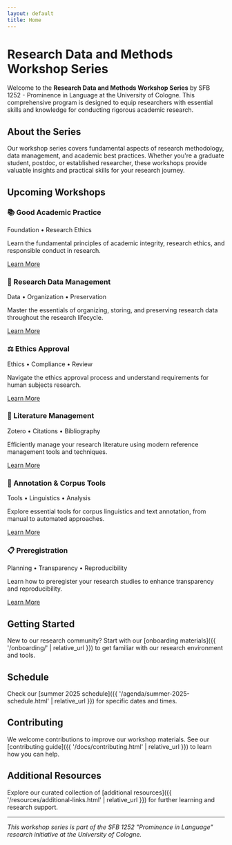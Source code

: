 ```yaml
---
layout: default
title: Home
---
```


# Research Data and Methods Workshop Series

Welcome to the **Research Data and Methods Workshop Series** by SFB 1252 - Prominence in Language at the University of Cologne. This comprehensive program is designed to equip researchers with essential skills and knowledge for conducting rigorous academic research.

## About the Series

Our workshop series covers fundamental aspects of research methodology, data management, and academic best practices. Whether you're a graduate student, postdoc, or established researcher, these workshops provide valuable insights and practical skills for your research journey.

## Upcoming Workshops

<div class="workshop-grid">
  <div class="workshop-card">
    <h3>📚 Good Academic Practice</h3>
    <div class="workshop-meta">Foundation • Research Ethics</div>
    <p>Learn the fundamental principles of academic integrity, research ethics, and responsible conduct in research.</p>
    <a href="{{ '/workshops/01-good-academic-practice/' | relative_url }}" class="btn-primary">Learn More</a>
  </div>

  <div class="workshop-card">
    <h3>💾 Research Data Management</h3>
    <div class="workshop-meta">Data • Organization • Preservation</div>
    <p>Master the essentials of organizing, storing, and preserving research data throughout the research lifecycle.</p>
    <a href="{{ '/workshops/02-research-data-management/' | relative_url }}" class="btn-primary">Learn More</a>
  </div>

  <div class="workshop-card">
    <h3>⚖️ Ethics Approval</h3>
    <div class="workshop-meta">Ethics • Compliance • Review</div>
    <p>Navigate the ethics approval process and understand requirements for human subjects research.</p>
    <a href="{{ '/workshops/03-ethics-approval/' | relative_url }}" class="btn-primary">Learn More</a>
  </div>

  <div class="workshop-card">
    <h3>📖 Literature Management</h3>
    <div class="workshop-meta">Zotero • Citations • Bibliography</div>
    <p>Efficiently manage your research literature using modern reference management tools and techniques.</p>
    <a href="{{ '/workshops/04-literature-management/' | relative_url }}" class="btn-primary">Learn More</a>
  </div>

  <div class="workshop-card">
    <h3>🔧 Annotation & Corpus Tools</h3>
    <div class="workshop-meta">Tools • Linguistics • Analysis</div>
    <p>Explore essential tools for corpus linguistics and text annotation, from manual to automated approaches.</p>
    <a href="{{ '/workshops/05-annotation-corpus-tools/' | relative_url }}" class="btn-primary">Learn More</a>
  </div>

  <div class="workshop-card">
    <h3>📋 Preregistration</h3>
    <div class="workshop-meta">Planning • Transparency • Reproducibility</div>
    <p>Learn how to preregister your research studies to enhance transparency and reproducibility.</p>
    <a href="{{ '/workshops/06-preregistration/' | relative_url }}" class="btn-primary">Learn More</a>
  </div>
</div>

## Getting Started

New to our research community? Start with our [onboarding materials]({{ '/onboarding/' | relative_url }}) to get familiar with our research environment and tools.

## Schedule

Check our [summer 2025 schedule]({{ '/agenda/summer-2025-schedule.html' | relative_url }}) for specific dates and times.

## Contributing

We welcome contributions to improve our workshop materials. See our [contributing guide]({{ '/docs/contributing.html' | relative_url }}) to learn how you can help.

## Additional Resources

Explore our curated collection of [additional resources]({{ '/resources/additional-links.html' | relative_url }}) for further learning and research support.

---

*This workshop series is part of the SFB 1252 "Prominence in Language" research initiative at the University of Cologne.*
